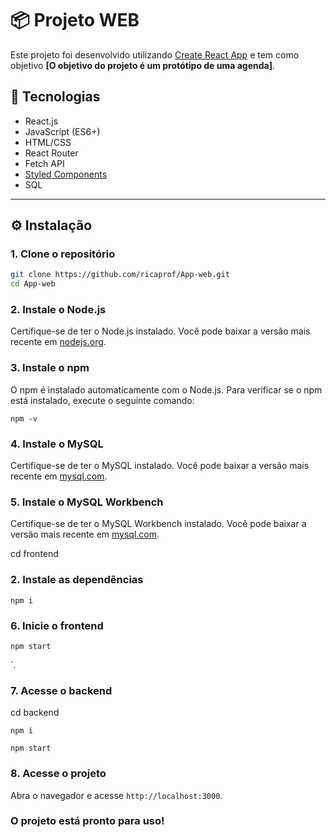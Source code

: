 # 📦 Projeto WEB

Este projeto foi desenvolvido utilizando [Create React App](https://github.com/facebook/create-react-app) e tem como objetivo **[O objetivo do projeto é um protótipo de uma agenda]**.

## 🚀 Tecnologias

- React.js
- JavaScript (ES6+)
- HTML/CSS
- React Router
- Fetch API
- [Styled Components](https://styled-components.com/)
- SQL

---

## ⚙️ Instalação

### 1. Clone o repositório

```bash
git clone https://github.com/ricaprof/App-web.git
cd App-web
```
### 2. Instale o Node.js
Certifique-se de ter o Node.js instalado. Você pode baixar a versão mais recente em [nodejs.org](https://nodejs.org/).
### 3. Instale o npm
O npm é instalado automaticamente com o Node.js. Para verificar se o npm está instalado, execute o seguinte comando:

```
npm -v
```

### 4. Instale o MySQL
Certifique-se de ter o MySQL instalado. Você pode baixar a versão mais recente em [mysql.com](https://www.mysql.com/).
### 5. Instale o MySQL Workbench
Certifique-se de ter o MySQL Workbench instalado. Você pode baixar a versão mais recente em [mysql.com](https://www.mysql.com/products/workbench/).

cd frontend
### 2. Instale as dependências

```
npm i
```
### 6. Inicie o frontend

```
npm start
```
`.

### 7. Acesse o backend
cd backend
```
npm i
```
```
npm start
``` 
### 8. Acesse o projeto
Abra o navegador e acesse `http://localhost:3000`.

### O projeto está pronto para uso!



